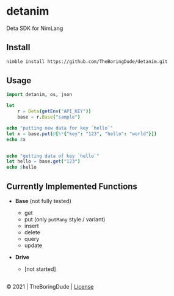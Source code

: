 # detanim

Deta SDK for NimLang

## Install

```sh
nimble install https://github.com/TheBoringDude/detanim.git
```

## Usage

```nim
import detanim, os, json

let
    r = Deta(getEnv("API_KEY"))
    base = r.Base("sample")

echo "putting new data for key `hello`"
let x = base.put(@[%*{"key": "123", "hello": "world"}])
echo $x


echo "getting data of key `hello`"
let hello = base.get("123")
echo $hello

```

## Currently Implemented Functions

- **Base** (not fully tested)

  - get
  - put (only `putMany` style / variant)
  - insert
  - delete
  - query
  - update

- **Drive**
  - [not started]

##

&copy; 2021 | TheBoringDude | [License](./LICENSE0)
